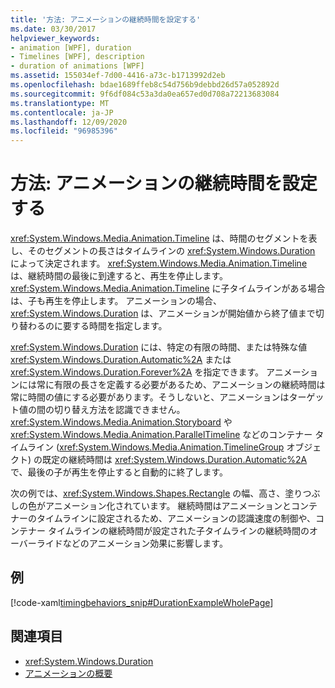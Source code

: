 ```yaml
---
title: '方法: アニメーションの継続時間を設定する'
ms.date: 03/30/2017
helpviewer_keywords:
- animation [WPF], duration
- Timelines [WPF], description
- duration of animations [WPF]
ms.assetid: 155034ef-7d00-4416-a73c-b1713992d2eb
ms.openlocfilehash: bdae1689ffeb8c54d756b9debbd26d57a052892d
ms.sourcegitcommit: 9f6df084c53a3da0ea657ed0d708a72213683084
ms.translationtype: MT
ms.contentlocale: ja-JP
ms.lasthandoff: 12/09/2020
ms.locfileid: "96985396"
---
```

# <a name="how-to-set-a-duration-for-an-animation"></a>方法: アニメーションの継続時間を設定する
<xref:System.Windows.Media.Animation.Timeline> は、時間のセグメントを表し、そのセグメントの長さはタイムラインの <xref:System.Windows.Duration> によって決定されます。 <xref:System.Windows.Media.Animation.Timeline> は、継続時間の最後に到達すると、再生を停止します。 <xref:System.Windows.Media.Animation.Timeline> に子タイムラインがある場合は、子も再生を停止します。 アニメーションの場合、<xref:System.Windows.Duration> は、アニメーションが開始値から終了値まで切り替わるのに要する時間を指定します。  
  
 <xref:System.Windows.Duration> には、特定の有限の時間、または特殊な値 <xref:System.Windows.Duration.Automatic%2A> または <xref:System.Windows.Duration.Forever%2A> を指定できます。 アニメーションには常に有限の長さを定義する必要があるため、アニメーションの継続時間は常に時間の値にする必要があります。そうしないと、アニメーションはターゲット値の間の切り替え方法を認識できません。 <xref:System.Windows.Media.Animation.Storyboard> や <xref:System.Windows.Media.Animation.ParallelTimeline> などのコンテナー タイムライン (<xref:System.Windows.Media.Animation.TimelineGroup> オブジェクト) の既定の継続時間は <xref:System.Windows.Duration.Automatic%2A> で、最後の子が再生を停止すると自動的に終了します。  
  
 次の例では、<xref:System.Windows.Shapes.Rectangle> の幅、高さ、塗りつぶしの色がアニメーション化されています。 継続時間はアニメーションとコンテナーのタイムラインに設定されるため、アニメーションの認識速度の制御や、コンテナー タイムラインの継続時間が設定された子タイムラインの継続時間のオーバーライドなどのアニメーション効果に影響します。  
  
## <a name="example"></a>例  
 [!code-xaml[timingbehaviors_snip#DurationExampleWholePage](~/samples/snippets/csharp/VS_Snippets_Wpf/timingbehaviors_snip/CSharp/DurationExample.xaml#durationexamplewholepage)]  
  
## <a name="see-also"></a>関連項目

- <xref:System.Windows.Duration>
- [アニメーションの概要](animation-overview.md)
